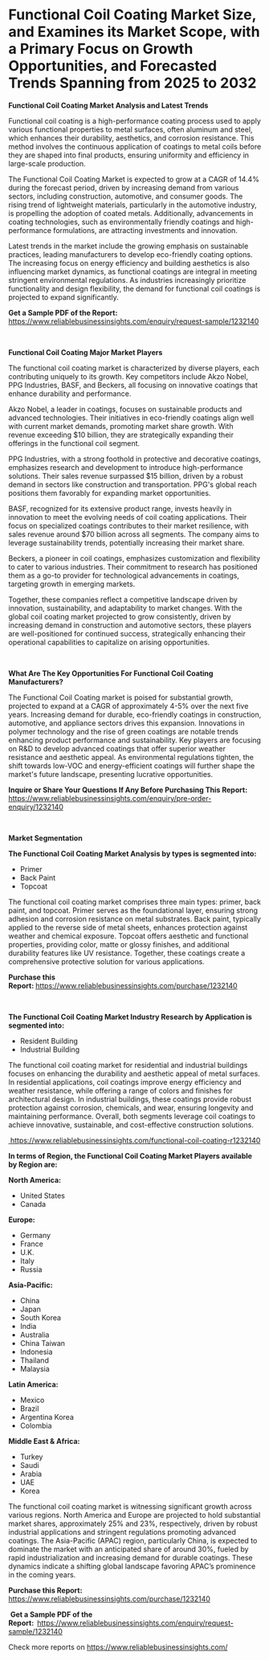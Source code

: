 <p><h1>Functional Coil Coating Market Size, and Examines its Market Scope, with a Primary Focus on Growth Opportunities, and Forecasted Trends Spanning from 2025 to 2032</h1></p><p><strong>Functional Coil Coating Market Analysis and Latest Trends</strong></p>
<p><p>Functional coil coating is a high-performance coating process used to apply various functional properties to metal surfaces, often aluminum and steel, which enhances their durability, aesthetics, and corrosion resistance. This method involves the continuous application of coatings to metal coils before they are shaped into final products, ensuring uniformity and efficiency in large-scale production.</p><p>The Functional Coil Coating Market is expected to grow at a CAGR of 14.4% during the forecast period, driven by increasing demand from various sectors, including construction, automotive, and consumer goods. The rising trend of lightweight materials, particularly in the automotive industry, is propelling the adoption of coated metals. Additionally, advancements in coating technologies, such as environmentally friendly coatings and high-performance formulations, are attracting investments and innovation.</p><p>Latest trends in the market include the growing emphasis on sustainable practices, leading manufacturers to develop eco-friendly coating options. The increasing focus on energy efficiency and building aesthetics is also influencing market dynamics, as functional coatings are integral in meeting stringent environmental regulations. As industries increasingly prioritize functionality and design flexibility, the demand for functional coil coatings is projected to expand significantly.</p></p>
<p><strong>Get a Sample PDF of the Report:&nbsp;</strong> <a href="https://www.reliablebusinessinsights.com/enquiry/request-sample/1232140?utm_campaign=2924&utm_medium=2&utm_source=Github&utm_content=ia&utm_term=03042025&utm_id=functional-coil-coating">https://www.reliablebusinessinsights.com/enquiry/request-sample/1232140</a></p>
<p>&nbsp;</p>
<p><strong>Functional Coil Coating Major Market Players</strong></p>
<p><p>The functional coil coating market is characterized by diverse players, each contributing uniquely to its growth. Key competitors include Akzo Nobel, PPG Industries, BASF, and Beckers, all focusing on innovative coatings that enhance durability and performance.</p><p>Akzo Nobel, a leader in coatings, focuses on sustainable products and advanced technologies. Their initiatives in eco-friendly coatings align well with current market demands, promoting market share growth. With revenue exceeding $10 billion, they are strategically expanding their offerings in the functional coil segment.</p><p>PPG Industries, with a strong foothold in protective and decorative coatings, emphasizes research and development to introduce high-performance solutions. Their sales revenue surpassed $15 billion, driven by a robust demand in sectors like construction and transportation. PPG's global reach positions them favorably for expanding market opportunities.</p><p>BASF, recognized for its extensive product range, invests heavily in innovation to meet the evolving needs of coil coating applications. Their focus on specialized coatings contributes to their market resilience, with sales revenue around $70 billion across all segments. The company aims to leverage sustainability trends, potentially increasing their market share.</p><p>Beckers, a pioneer in coil coatings, emphasizes customization and flexibility to cater to various industries. Their commitment to research has positioned them as a go-to provider for technological advancements in coatings, targeting growth in emerging markets.</p><p>Together, these companies reflect a competitive landscape driven by innovation, sustainability, and adaptability to market changes. With the global coil coating market projected to grow consistently, driven by increasing demand in construction and automotive sectors, these players are well-positioned for continued success, strategically enhancing their operational capabilities to capitalize on arising opportunities.</p></p>
<p>&nbsp;</p>
<p><strong>What Are The Key Opportunities For Functional Coil Coating Manufacturers?</strong></p>
<p><p>The Functional Coil Coating market is poised for substantial growth, projected to expand at a CAGR of approximately 4-5% over the next five years. Increasing demand for durable, eco-friendly coatings in construction, automotive, and appliance sectors drives this expansion. Innovations in polymer technology and the rise of green coatings are notable trends enhancing product performance and sustainability. Key players are focusing on R&D to develop advanced coatings that offer superior weather resistance and aesthetic appeal. As environmental regulations tighten, the shift towards low-VOC and energy-efficient coatings will further shape the market's future landscape, presenting lucrative opportunities.</p></p>
<p><strong>Inquire or Share Your Questions If Any Before Purchasing This Report:</strong> <a href="https://www.reliablebusinessinsights.com/enquiry/pre-order-enquiry/1232140?utm_campaign=2924&utm_medium=2&utm_source=Github&utm_content=ia&utm_term=03042025&utm_id=functional-coil-coating">https://www.reliablebusinessinsights.com/enquiry/pre-order-enquiry/1232140</a></p>
<p>&nbsp;</p>
<p><strong>Market Segmentation</strong></p>
<p><strong>The Functional Coil Coating Market Analysis by types is segmented into:</strong></p>
<p><ul><li>Primer</li><li>Back Paint</li><li>Topcoat</li></ul></p>
<p><p>The functional coil coating market comprises three main types: primer, back paint, and topcoat. Primer serves as the foundational layer, ensuring strong adhesion and corrosion resistance on metal substrates. Back paint, typically applied to the reverse side of metal sheets, enhances protection against weather and chemical exposure. Topcoat offers aesthetic and functional properties, providing color, matte or glossy finishes, and additional durability features like UV resistance. Together, these coatings create a comprehensive protective solution for various applications.</p></p>
<p><strong>Purchase this Report:&nbsp;</strong><a href="https://www.reliablebusinessinsights.com/purchase/1232140?utm_campaign=2924&utm_medium=2&utm_source=Github&utm_content=ia&utm_term=03042025&utm_id=functional-coil-coating">https://www.reliablebusinessinsights.com/purchase/1232140</a></p>
<p>&nbsp;</p>
<p><strong>The Functional Coil Coating Market Industry Research by Application is segmented into:</strong></p>
<p><ul><li>Resident Building</li><li>Industrial Building</li></ul></p>
<p><p>The functional coil coating market for residential and industrial buildings focuses on enhancing the durability and aesthetic appeal of metal surfaces. In residential applications, coil coatings improve energy efficiency and weather resistance, while offering a range of colors and finishes for architectural design. In industrial buildings, these coatings provide robust protection against corrosion, chemicals, and wear, ensuring longevity and maintaining performance. Overall, both segments leverage coil coatings to achieve innovative, sustainable, and cost-effective construction solutions.</p></p>
<p><a href="https://www.reliablebusinessinsights.com/functional-coil-coating-r1232140?utm_campaign=2924&utm_medium=2&utm_source=Github&utm_content=ia&utm_term=03042025&utm_id=functional-coil-coating">&nbsp;https://www.reliablebusinessinsights.com/functional-coil-coating-r1232140</a></p>
<p><strong>In terms of Region, the Functional Coil Coating Market Players available by Region are:</strong></p>
<p>
    <p> <strong> North America: </strong>
        <ul>
            <li>United States</li>
            <li>Canada</li>
        </ul>
        </p> 
    <p> <strong> Europe: </strong>
        <ul>
            <li>Germany</li>
            <li>France</li>
            <li>U.K.</li>
            <li>Italy</li>
            <li>Russia</li>
        </ul>
        </p> 
    <p> <strong> Asia-Pacific: </strong>
        <ul>
            <li>China</li>
            <li>Japan</li>
            <li>South Korea</li>
            <li>India</li>
            <li>Australia</li>
            <li>China Taiwan</li>
            <li>Indonesia</li>
            <li>Thailand</li>
            <li>Malaysia</li>
        </ul>
        </p> 
    <p> <strong> Latin America: </strong>
        <ul>
            <li>Mexico</li>
            <li>Brazil</li>
            <li>Argentina Korea</li>
            <li>Colombia</li>
        </ul>
        </p> 
    <p> <strong> Middle East & Africa: </strong>
        <ul>
            <li>Turkey</li>
            <li>Saudi</li>
            <li>Arabia</li>
            <li>UAE</li>
            <li>Korea</li>
        </ul>
    </p>
    </p>
<p><p>The functional coil coating market is witnessing significant growth across various regions. North America and Europe are projected to hold substantial market shares, approximately 25% and 23%, respectively, driven by robust industrial applications and stringent regulations promoting advanced coatings. The Asia-Pacific (APAC) region, particularly China, is expected to dominate the market with an anticipated share of around 30%, fueled by rapid industrialization and increasing demand for durable coatings. These dynamics indicate a shifting global landscape favoring APAC’s prominence in the coming years.</p></p>
<p><strong>Purchase this Report: </strong><a href="https://www.reliablebusinessinsights.com/purchase/1232140?utm_campaign=2924&utm_medium=2&utm_source=Github&utm_content=ia&utm_term=03042025&utm_id=functional-coil-coating">https://www.reliablebusinessinsights.com/purchase/1232140</a></p>
<p>&nbsp;<strong>Get a Sample PDF of the Report:&nbsp;&nbsp;</strong><a href="https://www.reliablebusinessinsights.com/enquiry/request-sample/1232140?utm_campaign=2924&utm_medium=2&utm_source=Github&utm_content=ia&utm_term=03042025&utm_id=functional-coil-coating">https://www.reliablebusinessinsights.com/enquiry/request-sample/1232140</a></p>
<p><strong></strong></p>
<p>Check more reports on <a href="https://www.reliablebusinessinsights.com/?utm_campaign=2924&utm_medium=2&utm_source=Github&utm_content=ia&utm_term=03042025&utm_id=functional-coil-coating">https://www.reliablebusinessinsights.com/</a></p>